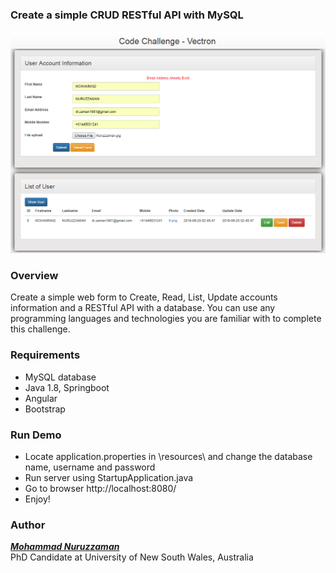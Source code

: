 ### Create a simple CRUD RESTful API with MySQL

   ![alt tag](https://github.com/nuruzzaman/VectronCoder/blob/master/screenshot/Screen_1.PNG) 

   
### Overview
Create a simple web form to Create, Read, List, Update accounts information and a RESTful API with a database. You can use any programming languages and technologies you are familiar with to complete this challenge.


### Requirements
 - MySQL database
 - Java 1.8, Springboot 
 - Angular
 - Bootstrap  
 
### Run Demo 
 - Locate application.properties in \resources\ and change the database name, username and password
 - Run server using StartupApplication.java 
 - Go to browser http://localhost:8080/
 - Enjoy!


### Author

***[Mohammad Nuruzzaman](https://github.com/nuruzzaman/)***  
PhD Candidate at University of New South Wales, Australia 
